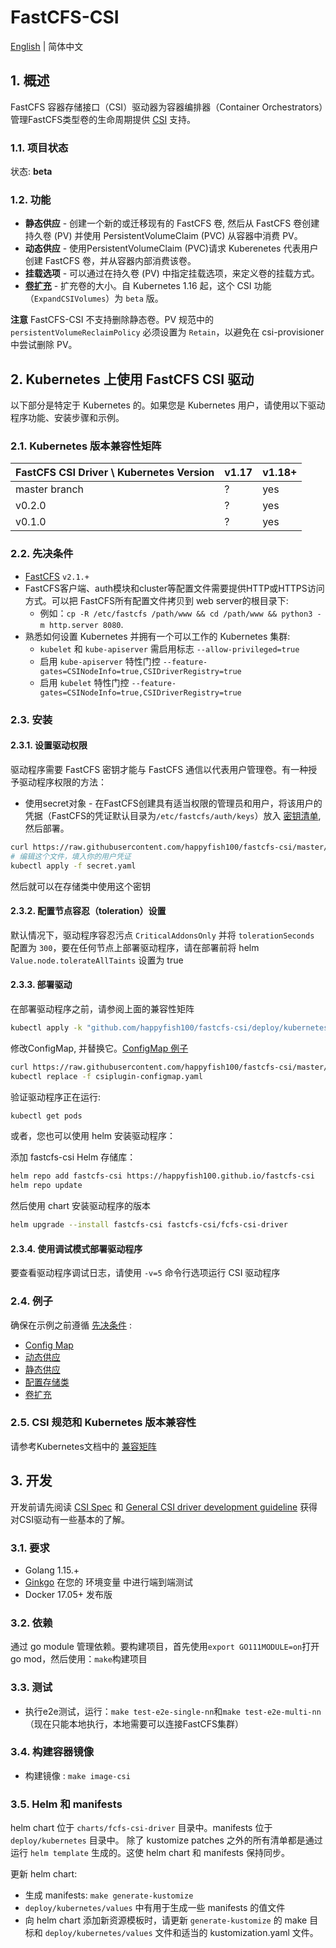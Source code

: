 # FastCFS-CSI

[English](./README.md) | 简体中文

## 1. 概述

FastCFS 容器存储接口（CSI）驱动器为容器编排器（Container Orchestrators）管理FastCFS类型卷的生命周期提供 [CSI](https://github.com/container-storage-interface/spec/blob/master/spec.md) 支持。

### 1.1. 项目状态

状态: **beta**

### 1.2. 功能

* **静态供应** - 创建一个新的或迁移现有的 FastCFS 卷, 然后从 FastCFS 卷创建持久卷 (PV) 并使用 PersistentVolumeClaim (PVC) 从容器中消费 PV。
* **动态供应** - 使用PersistentVolumeClaim (PVC)请求 Kuberenetes 代表用户创建 FastCFS 卷，并从容器内部消费该卷。
* **挂载选项** - 可以通过在持久卷 (PV) 中指定挂载选项，来定义卷的挂载方式。
* **[卷扩充](https://kubernetes-csi.github.io/docs/volume-expansion.html)** - 扩充卷的大小。自 Kubernetes 1.16 起，这个 CSI 功能（`ExpandCSIVolumes`）为 `beta` 版。

**注意** FastCFS-CSI 不支持删除静态卷。PV 规范中的 `persistentVolumeReclaimPolicy` 必须设置为 `Retain`，以避免在 csi-provisioner 中尝试删除 PV。

## 2. Kubernetes 上使用 FastCFS CSI 驱动

以下部分是特定于 Kubernetes 的。如果您是 Kubernetes 用户，请使用以下驱动程序功能、安装步骤和示例。

### 2.1. Kubernetes 版本兼容性矩阵
| FastCFS CSI Driver \ Kubernetes Version| v1.17 | v1.18+ |
|----------------------------------------|-------|-------|
| master branch                          | ?     | yes   |
| v0.2.0                                 | ?     | yes   |
| v0.1.0                                 | ?     | yes   |


### 2.2. 先决条件
* [FastCFS](https://github.com/happyfish100/FastCFS/) `v2.1.+ `
* FastCFS客户端、auth模块和cluster等配置文件需要提供HTTP或HTTPS访问方式。可以把 FastCFS所有配置文件拷贝到 web server的根目录下:
    * 例如：`cp -R /etc/fastcfs /path/www && cd /path/www && python3 -m http.server 8080`.
* 熟悉如何设置 Kubernetes 并拥有一个可以工作的 Kubernetes 集群:
    * `kubelet` 和 `kube-apiserver` 需启用标志 `--allow-privileged=true`
    * 启用 `kube-apiserver` 特性门控 `--feature-gates=CSINodeInfo=true,CSIDriverRegistry=true`
    * 启用 `kubelet` 特性门控 `--feature-gates=CSINodeInfo=true,CSIDriverRegistry=true`
    
### 2.3. 安装

#### 2.3.1. 设置驱动权限

驱动程序需要 FastCFS 密钥才能与 FastCFS 通信以代表用户管理卷。有一种授予驱动程序权限的方法：

* 使用secret对象 - 在FastCFS创建具有适当权限的管理员和用户，将该用户的凭据（FastCFS的凭证默认目录为`/etc/fastcfs/auth/keys`）放入 [密钥清单](../deploy/kubernetes/secret.yaml), 然后部署。

```sh
curl https://raw.githubusercontent.com/happyfish100/fastcfs-csi/master/deploy/kubernetes/secret.yaml > secret.yaml
# 编辑这个文件，填入你的用户凭证
kubectl apply -f secret.yaml
```

然后就可以在存储类中使用这个密钥

#### 2.3.2. 配置节点容忍（toleration）设置

默认情况下，驱动程序容忍污点 `CriticalAddonsOnly` 并将 `tolerationSeconds` 配置为 `300`，要在任何节点上部署驱动程序，请在部署前将 helm `Value.node.tolerateAllTaints` 设置为 true

#### 2.3.3. 部署驱动

在部署驱动程序之前，请参阅上面的兼容性矩阵

```sh
kubectl apply -k "github.com/happyfish100/fastcfs-csi/deploy/kubernetes/overlays/dev/?ref=main"
```

修改ConfigMap, 并替换它。[ConfigMap 例子](./examples/kubernetes/config-map/README.md)

```sh
curl https://raw.githubusercontent.com/happyfish100/fastcfs-csi/master/deploy/kubernetes/base/csiplugin-configmap.yaml > csiplugin-configmap.yaml
kubectl replace -f csiplugin-configmap.yaml
```

验证驱动程序正在运行:

```sh
kubectl get pods
```


或者，您也可以使用 helm 安装驱动程序：

添加 fastcfs-csi Helm 存储库：
```sh
helm repo add fastcfs-csi https://happyfish100.github.io/fastcfs-csi
helm repo update
```

然后使用 chart 安装驱动程序的版本
```sh
helm upgrade --install fastcfs-csi fastcfs-csi/fcfs-csi-driver
```


#### 2.3.4. 使用调试模式部署驱动程序

要查看驱动程序调试日志，请使用 `-v=5` 命令行选项运行 CSI 驱动程序

### 2.4. 例子

确保在示例之前遵循 [先决条件](README-zh_CN.md#先决条件) :

* [Config Map](./examples/kubernetes/config-map)
* [动态供应](./examples/kubernetes/dynamic-provisioning)
* [静态供应](./examples/kubernetes/static-provisioning)
* [配置存储类](./examples/kubernetes/storageclass)
* [卷扩充](./examples/kubernetes/resizing)

### 2.5. CSI 规范和 Kubernetes 版本兼容性

请参考Kubernetes文档中的 [兼容矩阵](https://kubernetes-csi.github.io/docs/#kubernetes-releases)

## 3. 开发

开发前请先阅读 [CSI Spec](https://github.com/container-storage-interface/spec/blob/master/spec.md) 和 [General CSI driver development guideline](https://kubernetes-csi.github.io/docs/developing.html) 获得对CSI驱动有一些基本的了解。

### 3.1. 要求

* Golang 1.15.+
* [Ginkgo](https://github.com/onsi/ginkgo) 在您的 环境变量 中进行端到端测试
* Docker 17.05+ 发布版

### 3.2. 依赖

通过 go module 管理依赖。要构建项目，首先使用`export GO111MODULE=on`打开go mod，然后使用：`make`构建项目

### 3.3. 测试

* 执行e2e测试，运行：`make test-e2e-single-nn`和`make test-e2e-multi-nn`（现在只能本地执行，本地需要可以连接FastCFS集群）

### 3.4. 构建容器镜像

* 构建镜像 : `make image-csi`

### 3.5. Helm 和 manifests

helm chart 位于 `charts/fcfs-csi-driver` 目录中。manifests 位于 `deploy/kubernetes` 目录中。
除了 kustomize patches 之外的所有清单都是通过运行 `helm template` 生成的。这使 helm chart 和 manifests 保持同步。

更新 helm chart:

* 生成 manifests: `make generate-kustomize`
* `deploy/kubernetes/values` 中有用于生成一些 manifests 的值文件
* 向 helm chart 添加新资源模板时，请更新 `generate-kustomize` 的 make 目标和 `deploy/kubernetes/values` 文件和适当的 kustomization.yaml 文件。

